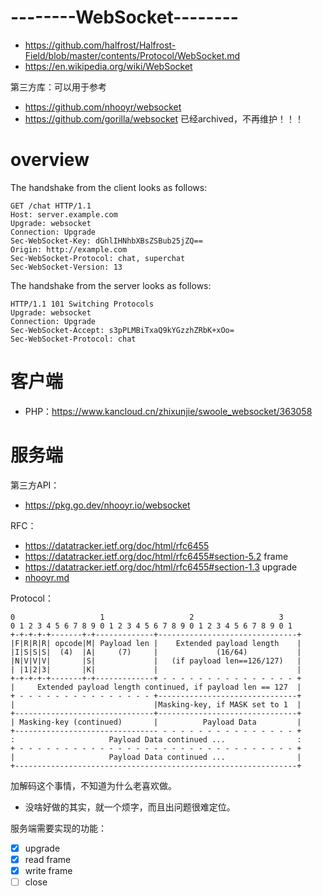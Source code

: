# --------WebSocket--------

- https://github.com/halfrost/Halfrost-Field/blob/master/contents/Protocol/WebSocket.md
- https://en.wikipedia.org/wiki/WebSocket

第三方库：可以用于参考

- https://github.com/nhooyr/websocket
- https://github.com/gorilla/websocket 已经archived，不再维护！！！

# overview

The handshake from the client looks as follows:

~~~
GET /chat HTTP/1.1
Host: server.example.com
Upgrade: websocket
Connection: Upgrade
Sec-WebSocket-Key: dGhlIHNhbXBsZSBub25jZQ==
Origin: http://example.com
Sec-WebSocket-Protocol: chat, superchat
Sec-WebSocket-Version: 13
~~~

 The handshake from the server looks as follows:

~~~
HTTP/1.1 101 Switching Protocols
Upgrade: websocket
Connection: Upgrade
Sec-WebSocket-Accept: s3pPLMBiTxaQ9kYGzzhZRbK+xOo=
Sec-WebSocket-Protocol: chat
~~~

# 客户端

- PHP：https://www.kancloud.cn/zhixunjie/swoole_websocket/363058

# 服务端

第三方API：

- https://pkg.go.dev/nhooyr.io/websocket

RFC：

- https://datatracker.ietf.org/doc/html/rfc6455
- https://datatracker.ietf.org/doc/html/rfc6455#section-5.2 frame
- https://datatracker.ietf.org/doc/html/rfc6455#section-1.3 upgrade
- [nhooyr.md](research/nhooyr.md)

Protocol：

~~~shell
0                   1                   2                   3
0 1 2 3 4 5 6 7 8 9 0 1 2 3 4 5 6 7 8 9 0 1 2 3 4 5 6 7 8 9 0 1
+-+-+-+-+-------+-+-------------+-------------------------------+
|F|R|R|R| opcode|M| Payload len |    Extended payload length    |
|I|S|S|S|  (4)  |A|     (7)     |             (16/64)           |
|N|V|V|V|       |S|             |   (if payload len==126/127)   |
| |1|2|3|       |K|             |                               |
+-+-+-+-+-------+-+-------------+ - - - - - - - - - - - - - - - +
|     Extended payload length continued, if payload len == 127  |
+ - - - - - - - - - - - - - - - +-------------------------------+
|                               |Masking-key, if MASK set to 1  |
+-------------------------------+-------------------------------+
| Masking-key (continued)       |          Payload Data         |
+-------------------------------- - - - - - - - - - - - - - - - +
:                     Payload Data continued ...                :
+ - - - - - - - - - - - - - - - - - - - - - - - - - - - - - - - +
|                     Payload Data continued ...                |
+---------------------------------------------------------------+
~~~

加解码这个事情，不知道为什么老喜欢做。

- 没啥好做的其实，就一个烦字，而且出问题很难定位。

服务端需要实现的功能：
- [x] upgrade
- [x] read frame
- [x] write frame
- [ ] close